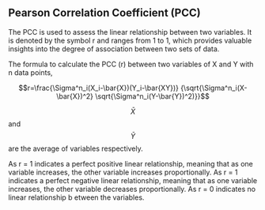 ## Pearson Correlation Coefficient (PCC)

The PCC is used to assess the linear relationship between two variables. It is denoted by the symbol r and ranges from 1 to 1, which provides valuable insights into the degree of association between two sets of data.

The formula to calculate the PCC (r) between two variables of X and Y with n data points,

$$r=\frac{\Sigma^n_i(X_i-\bar{X})(Y_i-\bar{XY})} {\sqrt{\Sigma^n_i(X-\bar{X})^2} \sqrt{\Sigma^n_i(Y-\bar{Y})^2)}}$$

$$\bar{X}$$ and $$\bar{Y}$$ are the average of variables respectively.

As r = 1 indicates a perfect positive linear relationship, meaning that as one variable increases, the other variable increases proportionally. As r = 1 indicates a perfect negative linear relationship, meaning that as one variable increases, the other variable decreases proportionally. As r = 0 indicates no linear relationship b etween the variables.
